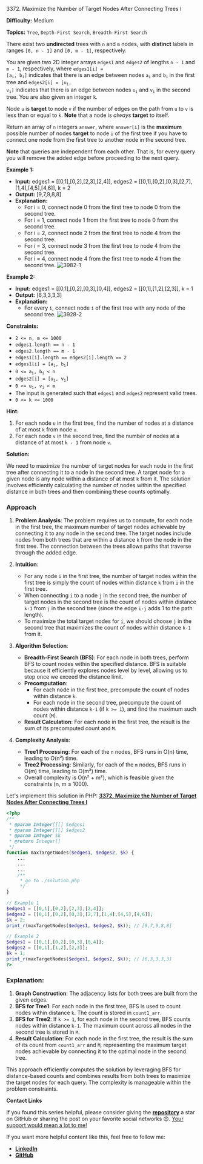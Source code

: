 3372\. Maximize the Number of Target Nodes After Connecting Trees I

**Difficulty:** Medium

**Topics:** `Tree`, `Depth-First Search`, `Breadth-First Search`

There exist two **undirected** trees with `n` and `m` nodes, with **distinct** labels in ranges `[0, n - 1]` and `[0, m - 1]`, respectively.

You are given two 2D integer arrays `edges1` and `edges2` of lengths `n - 1` and `m - 1`, respectively, where <code>edges1[i] = [a<sub>i</sub>, b<sub>i</sub>]</code> indicates that there is an edge between nodes <code>a<sub>i</sub></code> and <code>b<sub>i</sub></code> in the first tree and <code>edges2[i] = [u<sub>i</sub>, v<sub>i</sub>]</code> indicates that there is an edge between nodes <code>u<sub>i</sub></code> and <code>v<sub>i</sub></code> in the second tree. You are also given an integer `k`.

Node `u` is **target** to node `v` if the number of edges on the path from `u` to `v` is less than or equal to `k`. **Note** that a node is _always_ **target** to itself.

Return an array of `n` integers `answer`, where `answer[i]` is the **maximum** possible number of nodes **target** to node `i` of the first tree if you have to connect one node from the first tree to another node in the second tree.

**Note** that queries are independent from each other. That is, for every query you will remove the added edge before proceeding to the next query.

**Example 1:**

- **Input:** edges1 = [[0,1],[0,2],[2,3],[2,4]], edges2 = [[0,1],[0,2],[0,3],[2,7],[1,4],[4,5],[4,6]], k = 2
- **Output:** [9,7,9,8,8]
- **Explanation:**
  - For i = 0, connect node 0 from the first tree to node 0 from the second tree.
  - For i = 1, connect node 1 from the first tree to node 0 from the second tree.
  - For i = 2, connect node 2 from the first tree to node 4 from the second tree.
  - For i = 3, connect node 3 from the first tree to node 4 from the second tree.
  - For i = 4, connect node 4 from the first tree to node 4 from the second tree.
  ![3982-1](https://assets.leetcode.com/uploads/2024/09/24/3982-1.png)

**Example 2:**

- **Input:** edges1 = [[0,1],[0,2],[0,3],[0,4]], edges2 = [[0,1],[1,2],[2,3]], k = 1
- **Output:** [6,3,3,3,3]
- **Explanation:**
   - For every `i`, connect node `i` of the first tree with any node of the second tree.
   ![3928-2](https://assets.leetcode.com/uploads/2024/09/24/3928-2.png)



**Constraints:**

- `2 <= n, m <= 1000`
- `edges1.length == n - 1`
- `edges2.length == m - 1`
- `edges1[i].length == edges2[i].length == 2`
- <code>edges1[i] = [a<sub>i</sub>, b<sub>i</sub>]</code>
- <code>0 <= a<sub>i</sub>, b<sub>i</sub> < n</code>
- <code>edges2[i] = [u<sub>i</sub>, v<sub>i</sub>]</code>
- <code>0 <= u<sub>i</sub>, v<sub>i</sub> < m</code>
- The input is generated such that `edges1` and `edges2` represent valid trees.
- `0 <= k <= 1000`


**Hint:**
1. For each node `u` in the first tree, find the number of nodes at a distance of at most `k` from node `u`.
2. For each node `v` in the second tree, find the number of nodes at a distance of at most `k - 1` from node `v`.



**Solution:**

We need to maximize the number of target nodes for each node in the first tree after connecting it to a node in the second tree. A target node for a given node is any node within a distance of at most `k` from it. The solution involves efficiently calculating the number of nodes within the specified distance in both trees and then combining these counts optimally.

### Approach
1. **Problem Analysis**: The problem requires us to compute, for each node in the first tree, the maximum number of target nodes achievable by connecting it to any node in the second tree. The target nodes include nodes from both trees that are within a distance `k` from the node in the first tree. The connection between the trees allows paths that traverse through the added edge.

2. **Intuition**:
    - For any node `i` in the first tree, the number of target nodes within the first tree is simply the count of nodes within distance `k` from `i` in the first tree.
    - When connecting `i` to a node `j` in the second tree, the number of target nodes in the second tree is the count of nodes within distance `k-1` from `j` in the second tree (since the edge `i-j` adds 1 to the path length).
    - To maximize the total target nodes for `i`, we should choose `j` in the second tree that maximizes the count of nodes within distance `k-1` from it.

3. **Algorithm Selection**:
    - **Breadth-First Search (BFS)**: For each node in both trees, perform BFS to count nodes within the specified distance. BFS is suitable because it efficiently explores nodes level by level, allowing us to stop once we exceed the distance limit.
    - **Precomputation**:
        - For each node in the first tree, precompute the count of nodes within distance `k`.
        - For each node in the second tree, precompute the count of nodes within distance `k-1` (if `k >= 1`), and find the maximum such count (`M`).
    - **Result Calculation**: For each node in the first tree, the result is the sum of its precomputed count and `M`.

4. **Complexity Analysis**:
    - **Tree1 Processing**: For each of the `n` nodes, BFS runs in O(n) time, leading to O(n²) time.
    - **Tree2 Processing**: Similarly, for each of the `m` nodes, BFS runs in O(m) time, leading to O(m²) time.
    - Overall complexity is O(n² + m²), which is feasible given the constraints (n, m ≤ 1000).

Let's implement this solution in PHP: **[3372. Maximize the Number of Target Nodes After Connecting Trees I](https://github.com/mah-shamim/leet-code-in-php/tree/main/algorithms/003372-maximize-the-number-of-target-nodes-after-connecting-trees-i/solution.php)**

```php
<?php
/**
 * @param Integer[][] $edges1
 * @param Integer[][] $edges2
 * @param Integer $k
 * @return Integer[]
 */
function maxTargetNodes($edges1, $edges2, $k) {
    ...
    ...
    ...
    /**
     * go to ./solution.php
     */
}

// Example 1
$edges1 = [[0,1],[0,2],[2,3],[2,4]];
$edges2 = [[0,1],[0,2],[0,3],[2,7],[1,4],[4,5],[4,6]];
$k = 2;
print_r(maxTargetNodes($edges1, $edges2, $k)); // [9,7,9,8,8]

// Example 2
$edges1 = [[0,1],[0,2],[0,3],[0,4]];
$edges2 = [[0,1],[1,2],[2,3]];
$k = 1;
print_r(maxTargetNodes($edges1, $edges2, $k)); // [6,3,3,3,3]
?>
```

### Explanation:

1. **Graph Construction**: The adjacency lists for both trees are built from the given edges.
2. **BFS for Tree1**: For each node in the first tree, BFS is used to count nodes within distance `k`. The count is stored in `count1_arr`.
3. **BFS for Tree2**: If `k >= 1`, for each node in the second tree, BFS counts nodes within distance `k-1`. The maximum count across all nodes in the second tree is stored in `M`.
4. **Result Calculation**: For each node in the first tree, the result is the sum of its count from `count1_arr` and `M`, representing the maximum target nodes achievable by connecting it to the optimal node in the second tree.

This approach efficiently computes the solution by leveraging BFS for distance-based counts and combines results from both trees to maximize the target nodes for each query. The complexity is manageable within the problem constraints.

**Contact Links**

If you found this series helpful, please consider giving the **[repository](https://github.com/mah-shamim/leet-code-in-php)** a star on GitHub or sharing the post on your favorite social networks 😍. [Your support would mean a lot to me!](https://isolatedcompliments.com/v09uayg6h?key=a647d02f1aafcddaf10536d7cd00bd7c)

If you want more helpful content like this, feel free to follow me:

- **[LinkedIn](https://www.linkedin.com/in/arifulhaque/)**
- **[GitHub](https://github.com/mah-shamim)**